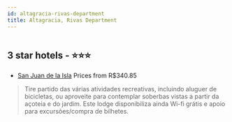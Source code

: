 ```yaml
---
id: altagracia-rivas-department
title: Altagracia, Rivas Department
---
```


<center><img src="https://i.travelapi.com/hotels/10000000/9860000/9857300/9857300/9f3a638e_z.jpg" alt="" /></center>


##  3 star hotels - ⭐️⭐️⭐️

-    [San Juan de la Isla](https://www.hurb.com/br/aud/https://www.hurb.com/br/hotels/altagracia/san-juan-de-la-isla-HT-NJVX?cmp=18055) Prices from R$340.85
   > Tire partido das várias atividades recreativas, incluindo aluguer de bicicletas, ou aproveite para contemplar soberbas vistas a partir da açoteia e do jardim. Este lodge disponibiliza ainda Wi-fi grátis e apoio para excursões/compra de bilhetes.
